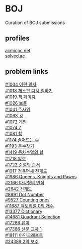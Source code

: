 # BOJ
Curation of BOJ submissions

## profiles

[acmicpc.net](https://www.acmicpc.net/user/wanderkind)<br>
[solved.ac](https://solved.ac/profile/wanderkind)<br>

## problem links

[#1004 어린 왕자](https://www.acmicpc.net/problem/1004)<br>
[#1018 체스판 다시 칠하기](https://www.acmicpc.net/problem/1018)<br>
[#1019 책 페이지](https://www.acmicpc.net/problem/1019)<br>
[#1026 보물](https://www.acmicpc.net/problem/1026)<br>
[#1041 주사위](https://www.acmicpc.net/problem/1041)<br>
[#1063 킹](https://www.acmicpc.net/problem/1063)<br>
[#1072 게임](https://www.acmicpc.net/problem/1072)<br>
[#1074 Z](https://www.acmicpc.net/problem/1074)<br>
[#1081 합](https://www.acmicpc.net/problem/1081)<br>
[#1174 줄어드는 수](https://www.acmicpc.net/problem/1174)<br>
[#1193 분수찾기](https://www.acmicpc.net/problem/1193)<br>
[#1419 등차수열의 합](https://www.acmicpc.net/problem/1419)<br>
[#1718 암호](https://www.acmicpc.net/problem/1718)<br>
[#1722 순열의 순서](https://www.acmicpc.net/problem/1722)<br>
[#1917 정육면체 전개도](https://www.acmicpc.net/problem/1917)<br>
[#1986 Queens, Knights and Pawns](https://www.acmicpc.net/problem/1986)<br>
[#2166 다각형의 면적](https://www.acmicpc.net/problem/2166)<br>
[#2642 전개도](https://www.acmicpc.net/problem/2642)<br>
[#8891 Dot Number](https://www.acmicpc.net/problem/8891)<br>
[#9527 Counting ones](https://www.acmicpc.net/problem/9527)<br>
[#11687 팩토리얼 0의 개수](https://www.acmicpc.net/problem/11687)<br>
[#13377 Dictionary](https://www.acmicpc.net/problem/13377)<br>
[#14681 Quadrant Selection](https://www.acmicpc.net/problem/14681)<br>
[#17286 유미](https://www.acmicpc.net/problem/17286)<br>
[#17386 선분 교차 1](https://www.acmicpc.net/problem/17386)<br>
[#18111 마인크래프트](https://www.acmicpc.net/problem/18111)<br>
[#24389 2의 보수](https://www.acmicpc.net/problem/24389)<br>
